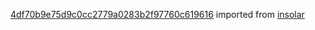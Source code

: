 [4df70b9e75d9c0cc2779a0283b2f97760c619616](https://github.com/insolar/insolar/commit/4df70b9e75d9c0cc2779a0283b2f97760c619616) imported from [insolar](https://github.com/insolar/insolar)
